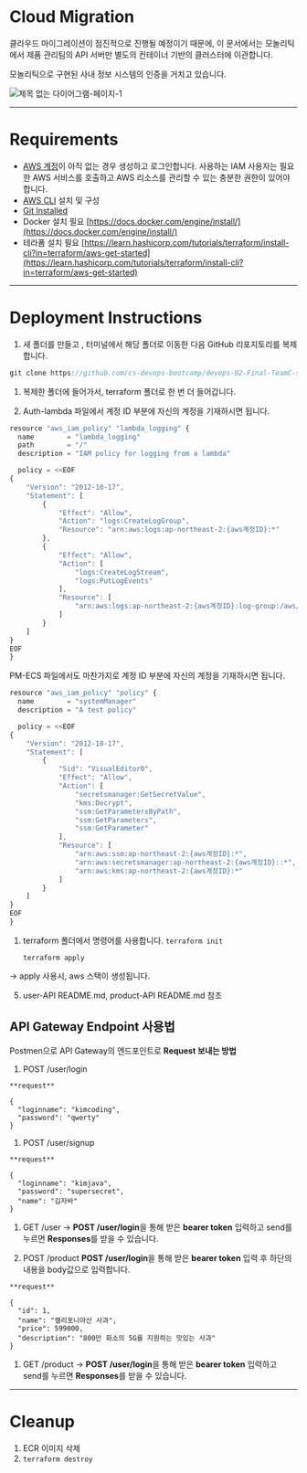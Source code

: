 # Cloud Migration

클라우드 마이그레이션이 점진적으로 진행될 예정이기 때문에, 이 문서에서는 모놀리틱에서 제품 관리팀의 API 서버만 별도의 컨테이너 기반의 클러스터에 이관합니다.

모놀리틱으로 구현된 사내 정보 시스템의 인증을 거치고 있습니다.

![제목 없는 다이어그램-페이지-1](https://user-images.githubusercontent.com/103630651/184686524-264d0bc4-3f04-492e-9242-899d906c6e12.jpg)


---

# ****Requirements****

- [AWS 계정](https://portal.aws.amazon.com/gp/aws/developer/registration/index.html)이 아직 없는 경우 생성하고 로그인합니다. 사용하는 IAM 사용자는 필요한 AWS 서비스를 호출하고 AWS 리소스를 관리할 수 있는 충분한 권한이 있어야 합니다.
- [AWS CLI](https://docs.aws.amazon.com/cli/latest/userguide/install-cliv2.html) 설치 및 구성
- [Git Installed](https://git-scm.com/book/en/v2/Getting-Started-Installing-Git)
- Docker 설치 필요 
[https://docs.docker.com/engine/install/](https://docs.docker.com/engine/install/)
- 테라폼 설치 필요
[https://learn.hashicorp.com/tutorials/terraform/install-cli?in=terraform/aws-get-started](https://learn.hashicorp.com/tutorials/terraform/install-cli?in=terraform/aws-get-started)

---

# ****Deployment Instructions****

1. 새 폴더를 만들고 , 터미널에서 해당 폴더로 이동한 다음 GitHub 리포지토리를 복제합니다.

```jsx
git clone https://github.com/cs-devops-bootcamp/devops-02-Final-TeamC-scenario2.git
```

1. 복제한 폴더에 들어가서, terraform 폴더로 한 번 더 들어갑니다.

1. Auth-lambda 파일에서 계정 ID 부분에 자신의 계정을 기재하시면 됩니다.

```jsx
resource "aws_iam_policy" "lambda_logging" { 
  name        = "lambda_logging"
  path        = "/"
  description = "IAM policy for logging from a lambda"

  policy = <<EOF
{
    "Version": "2012-10-17",
    "Statement": [
        {
            "Effect": "Allow",
            "Action": "logs:CreateLogGroup",
            "Resource": "arn:aws:logs:ap-northeast-2:{aws계정ID}:*"
        },
        {
            "Effect": "Allow",
            "Action": [
                "logs:CreateLogStream",
                "logs:PutLogEvents"
            ],
            "Resource": [
                "arn:aws:logs:ap-northeast-2:{aws계정ID}:log-group:/aws/lambda/auth:*"
            ]
        }
    ]
}
EOF
}
```

PM-ECS 파일에서도 마찬가지로 계정 ID 부분에 자신의 계정을 기재하시면 됩니다.

```jsx
resource "aws_iam_policy" "policy" {
  name        = "systemManager"
  description = "A test policy"

  policy = <<EOF
{
    "Version": "2012-10-17",
    "Statement": [
        {
            "Sid": "VisualEditor0",
            "Effect": "Allow",
            "Action": [
                "secretsmanager:GetSecretValue",
                "kms:Decrypt",
                "ssm:GetParametersByPath",
                "ssm:GetParameters",
                "ssm:GetParameter"
            ],
            "Resource": [
                "arn:aws:ssm:ap-northeast-2:{aws계정ID}:*",
                "arn:aws:secretsmanager:ap-northeast-2:{aws계정ID}::*",
                "arn:aws:kms:ap-northeast-2:{aws계정ID}:*"
            ]
        }
    ]
}
EOF
}

```

1. terraform 폴더에서 명령어를 사용합니다.
`terraform init`
    
    `terraform apply`
    

→ apply 사용시, aws 스택이 생성됩니다.

5. user-API README.md, product-API README.md 참조

## API Gateway Endpoint 사용법

Postmen으로 API Gateway의 엔드포인트로 **Request 보내는 방법**

1. POST /user/login

```
**request**

{
  "loginname": "kimcoding",
  "password": "qwerty"
}
```

1. POST /user/signup

```
**request**

{
  "loginname": "kimjava",
  "password": "supersecret",
  "name": "김자바"
}
```

1. GET /user
→ **POST /user/login**을 통해 받은 **bearer token** 입력하고 send를 누르면 
**Responses**를 받을 수 있습니다.

1. POST /product
**POST /user/login**을 통해 받은 **bearer token** 입력 후 하단의 내용을 body값으로 입력합니다.

```
**request**

{
  "id": 1,
  "name": "캘리포니아산 사과",
  "price": 599000,
  "description": "800만 화소의 5G를 지원하는 맛있는 사과"
}
```

1. GET /product
→ **POST /user/login**을 통해 받은 **bearer token** 입력하고 send를 누르면 
**Responses**를 받을 수 있습니다.

---

# ****Cleanup****

1. ECR 이미지 삭제
2. `terraform destroy`
